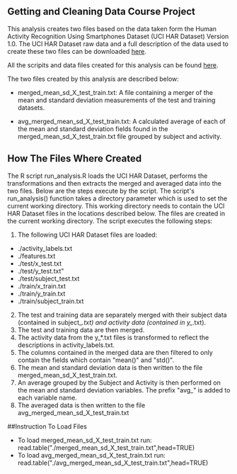 ## Getting and Cleaning Data Course Project

This analysis creates two files based on the data taken form the Human Activity Recognition Using Smartphones Dataset (UCI HAR Dataset) Version 1.0. The UCI HAR Dataset raw data and a full description of the data used to create these two files can be downloaded [here][datalink].

All the scripits and data files created for this analysis can be found [here][project].

The two files created by this analysis are described below:

* merged_mean_sd_X_test_train.txt: A file containing a merger of the mean and standard deviation measurements of the test and training datasets. 

* avg_merged_mean_sd_X_test_train.txt: A calculated average of each of the mean and standard deviation fields found in the merged_mean_sd_X_test_train.txt file grouped by subject and activity.
## How The Files Where Created
The R script run_analysis.R loads the UCI HAR Dataset, performs the transformations and then extracts the merged and averaged data into the two files. Below are the steps execute by the script.  The script's run_analysis() function takes a directory parameter which is used to set the current working directory. This working directory needs to contain the UCI HAR Dataset files in the locations described below. The files are created in the current working directory. The script executes the following steps: 

1. The following UCI HAR Dataset files are loaded:
 + ./activity_labels.txt
 + ./features.txt
 + ./test/x_test.txt
 + ./test/y_test.txt"
 + ./test/subject_test.txt
 + ./train/x_train.txt
 + ./train/y_train.txt
 + ./train/subject_train.txt
2. The test and training data are separately merged with their subject data (contained in subject_*.txt) and activity data (contained in y_*.txt).
3. The test and training data are then merged. 
4. The activity data from the y_*.txt files is transformed to reflect the descriptions in activity_labels.txt.
5. The columns contained in the merged data are then filtered to only contain the fields which contain "mean()" and "std()". 
6. The mean and standard deviation data is then written to the file merged_mean_sd_X_test_train.txt.
7. An average grouped by the Subject and Activity is then performed on the mean and standard deviation variables. The prefix "avg_" is added to each variable name.
8. The averaged data is then written to the file avg_merged_mean_sd_X_test_train.txt

##Instruction To Load Files
* To load merged_mean_sd_X_test_train.txt run: read.table("./merged_mean_sd_X_test_train.txt",head=TRUE)
* To load avg_merged_mean_sd_X_test_train.txt run: read.table("./avg_merged_mean_sd_X_test_train.txt",head=TRUE)

[datalink]: https://d396qusza40orc.cloudfront.net/getdata%2Fprojectfiles%2FUCI%20HAR%20Dataset.zip "UCI HAR Dataset"
[project]: https://github.com/EnriqueElGato/GetAndCleanData_Project "Project files."

